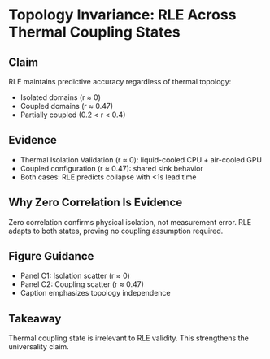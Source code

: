 # Topology Invariance: RLE Across Thermal Coupling States

## Claim
RLE maintains predictive accuracy regardless of thermal topology:
- Isolated domains (r ≈ 0)
- Coupled domains (r ≈ 0.47)
- Partially coupled (0.2 < r < 0.4)

## Evidence
- Thermal Isolation Validation (r ≈ 0): liquid-cooled CPU + air-cooled GPU
- Coupled configuration (r ≈ 0.47): shared sink behavior
- Both cases: RLE predicts collapse with <1s lead time

## Why Zero Correlation Is Evidence
Zero correlation confirms physical isolation, not measurement error. RLE adapts to both states, proving no coupling assumption required.

## Figure Guidance
- Panel C1: Isolation scatter (r ≈ 0)
- Panel C2: Coupling scatter (r ≈ 0.47)
- Caption emphasizes topology independence

## Takeaway
Thermal coupling state is irrelevant to RLE validity. This strengthens the universality claim.
